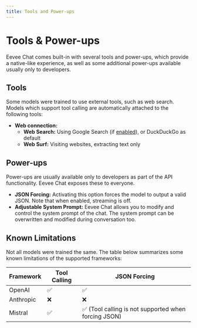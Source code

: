 ```yaml
---
title: Tools and Power-ups
---
```


# Tools & Power-ups
Eevee Chat comes built-in with several tools and power-ups, which provide a native-like experience, as well as some additional power-ups available usually only to developers.

## Tools
Some models were trained to use external tools, such as web search. Models which support tool calling are automatically attached to the following tools:

* **Web connection:** 
    * **Web Search:** Using Google Search (if [enabled](google_search.md)), or DuckDuckGo as default
    * **Web Surf:** Visiting websites, extracting text only

## Power-ups
Power-ups are usually available only to developers as part of the API functionality. Eevee Chat exposes these to everyone.

* **JSON Forcing:** Activating this option forces the model to output a valid JSON. Note that when enabled, streaming is off.
* **Adjustable System Prompt:** Eevee Chat allows you to modify and control the system prompt of the chat. The system prompt can be overwritten and modified during conversation too.


## Known Limitations
Not all models were trained the same. The table below summarizes some known limitations of the supported frameworks:

Framework | Tool Calling | JSON Forcing
-|-|-
OpenAI | ✅ | ✅
Anthropic| ❌ | ❌
Mistral | ✅ | ✅ (Tool calling is not supported when forcing JSON)


